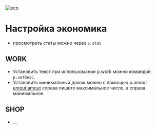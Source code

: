 ![eco](eco.gif)
# Настройка экономика

- просмотреть статы можно через `p.stat`
## WORK
  - Установить текст при использоыании p.work можно командой `p.setDesc`.
  - Установить минимальный дохож можно с помощью p.amout <amout:amout> справа пишете максимальное число, а справа манимальное.
## SHOP
- ...
